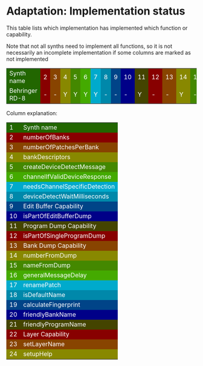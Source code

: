 
Adaptation: Implementation status
=================================
This table lists which implementation has implemented which function or capability.

Note that not all synths need to implement all functions, so it is not necessarily an incomplete implementation if some columns are marked as not implemented

<table><tr><td text-align="center" style="color: #ffffff; background-color: #260">Synth name</td><td text-align="center" style="color: #ffffff; background-color: #800">2</td><td text-align="center" style="color: #ffffff; background-color: #840">3</td><td text-align="center" style="color: #ffffff; background-color: #880">4</td><td text-align="center" style="color: #ffffff; background-color: #480">5</td><td text-align="center" style="color: #ffffff; background-color: #4a0">6</td><td text-align="center" style="color: #ffffff; background-color: #0ac">7</td><td text-align="center" style="color: #ffffff; background-color: #08a">8</td><td text-align="center" style="color: #ffffff; background-color: #048">9</td><td text-align="center" style="color: #ffffff; background-color: #008">10</td><td text-align="center" style="color: #ffffff; background-color: #440">11</td><td text-align="center" style="color: #ffffff; background-color: #800">12</td><td text-align="center" style="color: #ffffff; background-color: #840">13</td><td text-align="center" style="color: #ffffff; background-color: #880">14</td><td text-align="center" style="color: #ffffff; background-color: #480">15</td><td text-align="center" style="color: #ffffff; background-color: #4a0">16</td><td text-align="center" style="color: #ffffff; background-color: #0ac">17</td><td text-align="center" style="color: #ffffff; background-color: #08a">18</td><td text-align="center" style="color: #ffffff; background-color: #048">19</td><td text-align="center" style="color: #ffffff; background-color: #008">20</td><td text-align="center" style="color: #ffffff; background-color: #440">21</td><td text-align="center" style="color: #ffffff; background-color: #800">22</td><td text-align="center" style="color: #ffffff; background-color: #840">23</td><td text-align="center" style="color: #ffffff; background-color: #880">24</td></tr><tr><td text-align="center" style="color: #ffffff; background-color: #260">Behringer RD-8</td><td text-align="center" style="color: #ffffff; background-color: #800">-</td><td text-align="center" style="color: #ffffff; background-color: #840">-</td><td text-align="center" style="color: #ffffff; background-color: #880">Y</td><td text-align="center" style="color: #ffffff; background-color: #480">Y</td><td text-align="center" style="color: #ffffff; background-color: #4a0">Y</td><td text-align="center" style="color: #ffffff; background-color: #0ac">Y</td><td text-align="center" style="color: #ffffff; background-color: #08a">-</td><td text-align="center" style="color: #ffffff; background-color: #048">-</td><td text-align="center" style="color: #ffffff; background-color: #008">-</td><td text-align="center" style="color: #ffffff; background-color: #440">Y</td><td text-align="center" style="color: #ffffff; background-color: #800">-</td><td text-align="center" style="color: #ffffff; background-color: #840">-</td><td text-align="center" style="color: #ffffff; background-color: #880">Y</td><td text-align="center" style="color: #ffffff; background-color: #480">-</td><td text-align="center" style="color: #ffffff; background-color: #4a0">-</td><td text-align="center" style="color: #ffffff; background-color: #0ac">-</td><td text-align="center" style="color: #ffffff; background-color: #08a">Y</td><td text-align="center" style="color: #ffffff; background-color: #048">Y</td><td text-align="center" style="color: #ffffff; background-color: #008">-</td><td text-align="center" style="color: #ffffff; background-color: #440">Y</td><td text-align="center" style="color: #ffffff; background-color: #800">-</td><td text-align="center" style="color: #ffffff; background-color: #840">-</td><td text-align="center" style="color: #ffffff; background-color: #880">-</td></tr></table>
Column explanation:

<table><tr><td text-align="center" style="color: #ffffff; background-color: #260">1</td><td text-align="center" style="color: #ffffff; background-color: #260">Synth name</td></tr><tr><td text-align="center" style="color: #ffffff; background-color: #800">2</td><td text-align="center" style="color: #ffffff; background-color: #800">numberOfBanks</td></tr><tr><td text-align="center" style="color: #ffffff; background-color: #840">3</td><td text-align="center" style="color: #ffffff; background-color: #840">numberOfPatchesPerBank</td></tr><tr><td text-align="center" style="color: #ffffff; background-color: #880">4</td><td text-align="center" style="color: #ffffff; background-color: #880">bankDescriptors</td></tr><tr><td text-align="center" style="color: #ffffff; background-color: #480">5</td><td text-align="center" style="color: #ffffff; background-color: #480">createDeviceDetectMessage</td></tr><tr><td text-align="center" style="color: #ffffff; background-color: #4a0">6</td><td text-align="center" style="color: #ffffff; background-color: #4a0">channelIfValidDeviceResponse</td></tr><tr><td text-align="center" style="color: #ffffff; background-color: #0ac">7</td><td text-align="center" style="color: #ffffff; background-color: #0ac">needsChannelSpecificDetection</td></tr><tr><td text-align="center" style="color: #ffffff; background-color: #08a">8</td><td text-align="center" style="color: #ffffff; background-color: #08a">deviceDetectWaitMilliseconds</td></tr><tr><td text-align="center" style="color: #ffffff; background-color: #048">9</td><td text-align="center" style="color: #ffffff; background-color: #048">Edit Buffer Capability</td></tr><tr><td text-align="center" style="color: #ffffff; background-color: #008">10</td><td text-align="center" style="color: #ffffff; background-color: #008">isPartOfEditBufferDump</td></tr><tr><td text-align="center" style="color: #ffffff; background-color: #440">11</td><td text-align="center" style="color: #ffffff; background-color: #440">Program Dump Capability</td></tr><tr><td text-align="center" style="color: #ffffff; background-color: #800">12</td><td text-align="center" style="color: #ffffff; background-color: #800">isPartOfSingleProgramDump</td></tr><tr><td text-align="center" style="color: #ffffff; background-color: #840">13</td><td text-align="center" style="color: #ffffff; background-color: #840">Bank Dump Capability</td></tr><tr><td text-align="center" style="color: #ffffff; background-color: #880">14</td><td text-align="center" style="color: #ffffff; background-color: #880">numberFromDump</td></tr><tr><td text-align="center" style="color: #ffffff; background-color: #480">15</td><td text-align="center" style="color: #ffffff; background-color: #480">nameFromDump</td></tr><tr><td text-align="center" style="color: #ffffff; background-color: #4a0">16</td><td text-align="center" style="color: #ffffff; background-color: #4a0">generalMessageDelay</td></tr><tr><td text-align="center" style="color: #ffffff; background-color: #0ac">17</td><td text-align="center" style="color: #ffffff; background-color: #0ac">renamePatch</td></tr><tr><td text-align="center" style="color: #ffffff; background-color: #08a">18</td><td text-align="center" style="color: #ffffff; background-color: #08a">isDefaultName</td></tr><tr><td text-align="center" style="color: #ffffff; background-color: #048">19</td><td text-align="center" style="color: #ffffff; background-color: #048">calculateFingerprint</td></tr><tr><td text-align="center" style="color: #ffffff; background-color: #008">20</td><td text-align="center" style="color: #ffffff; background-color: #008">friendlyBankName</td></tr><tr><td text-align="center" style="color: #ffffff; background-color: #440">21</td><td text-align="center" style="color: #ffffff; background-color: #440">friendlyProgramName</td></tr><tr><td text-align="center" style="color: #ffffff; background-color: #800">22</td><td text-align="center" style="color: #ffffff; background-color: #800">Layer Capability</td></tr><tr><td text-align="center" style="color: #ffffff; background-color: #840">23</td><td text-align="center" style="color: #ffffff; background-color: #840">setLayerName</td></tr><tr><td text-align="center" style="color: #ffffff; background-color: #880">24</td><td text-align="center" style="color: #ffffff; background-color: #880">setupHelp</td></tr></table>